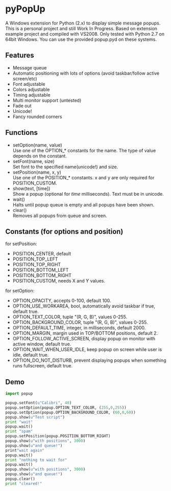 # pyPopUp

A Windows extension for Python (2.x) to display simple message popups.
This is a personal project and still Work In Progress. Based on extension example project and compiled with VS2008.
Only tested with Python 2.7 on 64bit Windows. You can use the provided popup.pyd on these systems.

## Features
* Message queue
* Automatic positioning with lots of options (avoid taskbar/follow active screen/etc)
* Font adjustable
* Colors adjustable
* Timing adjustable
* Multi monitor support (untested)
* Fade out
* Unicode!
* Fancy rounded corners

## Functions
* setOption(name, value)  
  Use one of the OPTION_* constants for the name. The type of value depends on the constant.
* setFont(name, size)  
  Set font to the specified name(unicode!) and size.
* setPosition(name, x, y)  
  Use one of the POSITION_* constants. x and y are only required for POSITION_CUSTOM.
* show(text, [time])  
  Show a popup (optional for _time_ milliseconds). Text must be in unicode.
* wait()  
  Halts until popup queue is empty and all popups have been shown.
* clear()  
  Removes all popups from queue and screen.

## Constants (for options and position)
for setPosition:
* POSITION_CENTER, default
* POSITION_TOP_LEFT
* POSITION_TOP_RIGHT
* POSITION_BOTTOM_LEFT
* POSITION_BOTTOM_RIGHT
* POSITION_CUSTOM, needs X and Y values.

for setOption:
- OPTION_OPACITY, accepts 0-100, default 100.
- OPTION_USE_WORKAREA, bool, automatically avoid taskbar if true, default true.
- OPTION_TEXT_COLOR, tuple "(R, G, B)", values 0-255.
- OPTION_BACKGROUND_COLOR, tuple "(R, G, B)", values 0-255.
- OPTION_DEFAULT_TIME, integer, in milliseconds, default 2000.
- OPTION_MARGIN, margin used in TOP/BOTTOM positions, default 2.
- OPTION_FOLLOW_ACTIVE_SCREEN, display popup on monitor with active window, default true.
- OPTION_WAIT_WHEN_USER_IDLE, keep popup on screen while user is idle, default true.
- OPTION_DO_NOT_DISTURB, prevent displaying popups when something runs fullscreen, default true.

## Demo
```python
import popup

popup.setFont(u"Calibri", 40)
popup.setOption(popup.OPTION_TEXT_COLOR, (255,0,255))
popup.setOption(popup.OPTION_BACKGROUND_COLOR, (60,0,60))
popup.show(u"Test script")
print "wait"
popup.wait()
print "spam"
popup.setPosition(popup.POSITION_BOTTOM_RIGHT)
popup.show(u"with positions", 3000)
popup.show(u"and queue!")
print"wait again"
popup.wait()
print "nothing to wait for"
popup.wait()
popup.show(u"with positions", 3000)
popup.show(u"and queue!")
popup.clear()
print "cleared!"
```